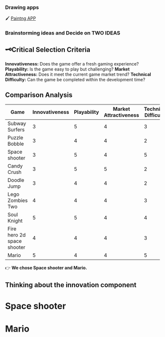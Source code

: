 ### Drawing apps
🖌 [Paintng APP](https://editor.p5js.org/ut125/full/jm8rUqeXu)

### Brainstorming ideas and Decide on TWO IDEAS
## 🗝Critical Selection Criteria
**Innovativeness:** Does the game offer a fresh gaming experience?
**Playability:** Is the game easy to play but challenging?
**Market Attractiveness:** Does it meet the current game market trend?
**Technical Difficulty:** Can the game be completed within the development time?

## Comparison Analysis
|Game|Innovativeness|Playability|Market Attractiveness|Technical Difficulty|**average score**|
|---|---|---|---|---|---|
|Subway Surfers|3|5|4|3|3.75|
|Puzzle Bobble|3|4|4|2|3.25|
|Space shooter|3|5|4|5|4.25|
|Candy Crush|3|5|5|2|3.75|
|Doodle Jump|3|4|4|2|3.25|
|Lego Zombies Two|4|4|4|3|3.75|
|Soul Knight|5|5|4|4|4.5|
|Fire hero 2d space shooter|4|4|4|3|3.75|
|Mario|5|4|4|5|4.5|
👉 **We chose Space shooter and Mario.**

## Thinking about the innovation component
# Space shooter 

# Mario 

